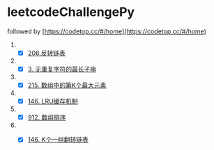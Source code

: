 # leetcodeChallengePy

followed by [https://codetop.cc/#/home](https://codetop.cc/#/home)

1. -[x] [206.反转链表](https://leetcode-cn.com/problems/reverse-linked-list/)
2. -[x] [3. 无重复字符的最长子串](https://leetcode-cn.com/problems/longest-substring-without-repeating-characters/)
3. -[x] [215. 数组中的第K个最大元素](https://leetcode-cn.com/problems/kth-largest-element-in-an-array/)
4. -[x] [146. LRU缓存机制](https://leetcode-cn.com/problems/lru-cache/submissions/)
5. -[x] [912. 数组排序](https://leetcode-cn.com/problems/sort-an-array/)
6. -[x] [146. K个一组翻转链表](https://leetcode-cn.com/problems/reverse-nodes-in-k-group/)
    